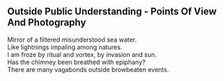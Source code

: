 Outside Public Understanding - Points Of View And Photography
-------------------------------------------------------------
Mirror of a filtered misunderstood sea water.  
Like lightnings impaling among natures.  
I am froze by ritual and vortex, by invasion and sun.  
Has the chimney been breathed with epiphany?  
There are many vagabonds outside browbeaten events.  
